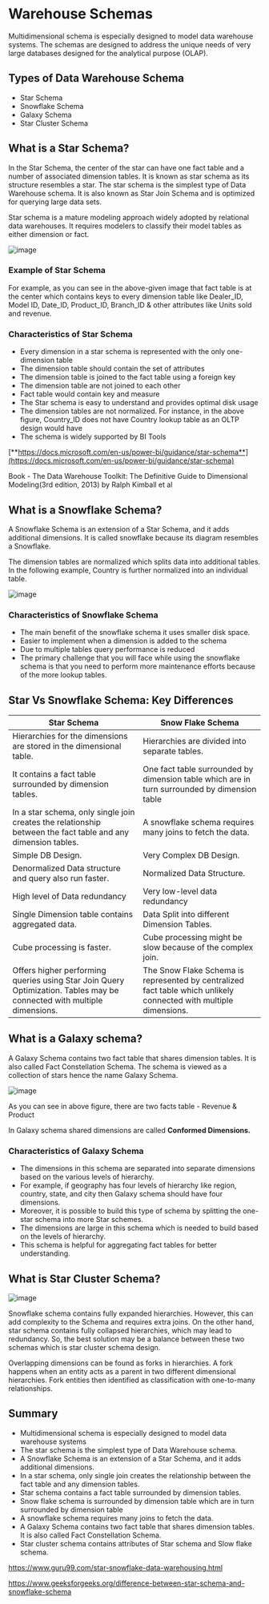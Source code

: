 # Warehouse Schemas

Multidimensional schema is especially designed to model data warehouse systems. The schemas are designed to address the unique needs of very large databases designed for the analytical purpose (OLAP).

## Types of Data Warehouse Schema

- Star Schema
- Snowflake Schema
- Galaxy Schema
- Star Cluster Schema

## What is a Star Schema?

In the Star Schema, the center of the star can have one fact table and a number of associated dimension tables. It is known as star schema as its structure resembles a star. The star schema is the simplest type of Data Warehouse schema. It is also known as Star Join Schema and is optimized for querying large data sets.

Star schema is a mature modeling approach widely adopted by relational data warehouses. It requires modelers to classify their model tables as either dimension or fact.

![image](media/Data-Warehousing_Warehouse-Schemas-image1.jpg)

### Example of Star Schema

For example, as you can see in the above-given image that fact table is at the center which contains keys to every dimension table like Dealer_ID, Model ID, Date_ID, Product_ID, Branch_ID & other attributes like Units sold and revenue.

### Characteristics of Star Schema

- Every dimension in a star schema is represented with the only one-dimension table
- The dimension table should contain the set of attributes
- The dimension table is joined to the fact table using a foreign key
- The dimension table are not joined to each other
- Fact table would contain key and measure
- The Star schema is easy to understand and provides optimal disk usage
- The dimension tables are not normalized. For instance, in the above figure, Country_ID does not have Country lookup table as an OLTP design would have
- The schema is widely supported by BI Tools

[**https://docs.microsoft.com/en-us/power-bi/guidance/star-schema**](https://docs.microsoft.com/en-us/power-bi/guidance/star-schema)

Book - The Data Warehouse Toolkit: The Definitive Guide to Dimensional Modeling(3rd edition, 2013) by Ralph Kimball et al

## What is a Snowflake Schema?

A Snowflake Schema is an extension of a Star Schema, and it adds additional dimensions. It is called snowflake because its diagram resembles a Snowflake.

The dimension tables are normalized which splits data into additional tables. In the following example, Country is further normalized into an individual table.

![image](media/Data-Warehousing_Warehouse-Schemas-image2.jpg)

### Characteristics of Snowflake Schema

- The main benefit of the snowflake schema it uses smaller disk space.
- Easier to implement when  a dimension is added to the schema
- Due to multiple tables query performance is reduced
- The primary challenge that you will face while using the snowflake schema is that you need to perform more maintenance efforts because of the more lookup tables.

## Star Vs Snowflake Schema: Key Differences

| **Star Schema** | **Snow Flake Schema** |
|---|---|
| Hierarchies for the dimensions are stored in the dimensional table. | Hierarchies are divided into separate tables. |
| It contains a fact table surrounded by dimension tables. | One fact table surrounded by dimension table which are in turn surrounded by dimension table |
| In a star schema, only single join creates the relationship between the fact table and any dimension tables. | A snowflake schema requires many joins to fetch the data. |
| Simple DB Design. | Very Complex DB Design. |
| Denormalized Data structure and query also run faster. | Normalized Data Structure. |
| High level of Data redundancy | Very low-level data redundancy |
| Single Dimension table contains aggregated data. | Data Split into different Dimension Tables. |
| Cube processing is faster. | Cube processing might be slow because of the complex join. |
| Offers higher performing queries using Star Join Query Optimization. Tables may be connected with multiple dimensions. | The Snow Flake Schema is represented by centralized fact table which unlikely connected with multiple dimensions. |

## What is a Galaxy schema?

A Galaxy Schema contains two fact table that shares dimension tables. It is also called Fact Constellation Schema. The schema is viewed as a collection of stars hence the name Galaxy Schema.

![image](media/Data-Warehousing_Warehouse-Schemas-image3.jpg)

As you can see in above figure, there are two facts table - Revenue & Product

In Galaxy schema shared dimensions are called **Conformed Dimensions.**

### Characteristics of Galaxy Schema

- The dimensions in this schema are separated into separate dimensions based on the various levels of hierarchy.
- For example, if geography has four levels of hierarchy like region, country, state, and city then Galaxy schema should have four dimensions.
- Moreover, it is possible to build this type of schema by splitting the one-star schema into more Star schemes.
- The dimensions are large in this schema which is needed to build based on the levels of hierarchy.
- This schema is helpful for aggregating fact tables for better understanding.

## What is Star Cluster Schema?

![image](media/Data-Warehousing_Warehouse-Schemas-image4.jpg)

Snowflake schema contains fully expanded hierarchies. However, this can add complexity to the Schema and requires extra joins. On the other hand, star schema contains fully collapsed hierarchies, which may lead to redundancy. So, the best solution may be a balance between these two schemas which is star cluster schema design.

Overlapping dimensions can be found as forks in hierarchies. A fork happens when an entity acts as a parent in two different dimensional hierarchies. Fork entities then identified as classification with one-to-many relationships.

## Summary

- Multidimensional schema is especially designed to model data warehouse systems
- The star schema is the simplest type of Data Warehouse schema.
- A Snowflake Schema is an extension of a Star Schema, and it adds additional dimensions.
- In a star schema, only single join creates the relationship between the fact table and any dimension tables.
- Star schema contains a fact table surrounded by dimension tables.
- Snow flake schema is surrounded by dimension table which are in turn surrounded by dimension table
- A snowflake schema requires many joins to fetch the data.
- A Galaxy Schema contains two fact table that shares dimension tables. It is also called Fact Constellation Schema.
- Star cluster schema contains attributes of Star schema and Slow flake schema.

https://www.guru99.com/star-snowflake-data-warehousing.html

https://www.geeksforgeeks.org/difference-between-star-schema-and-snowflake-schema
